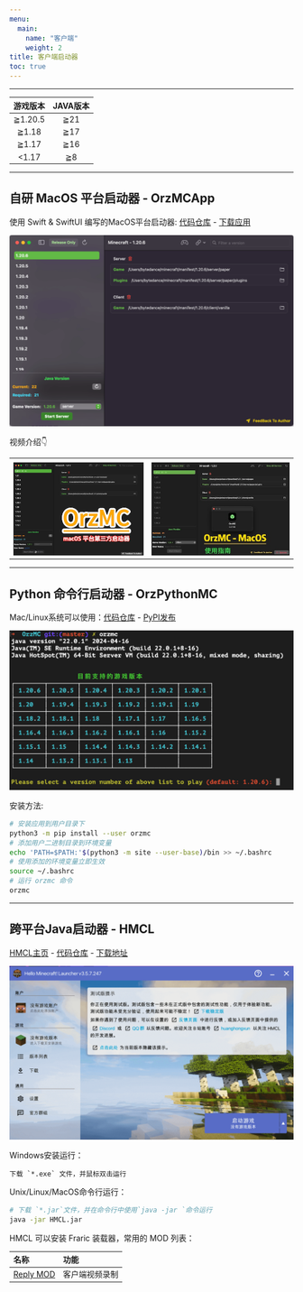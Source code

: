 ```yaml
---
menu: 
  main:
    name: "客户端"
    weight: 2
title: 客户端启动器
toc: true
---
```


---

|游戏版本|JAVA版本|
|:-------:|:----:|
|≧1.20.5| ≧21 |
|≧1.18  | ≧17 |
|≧1.17  | ≧16 |
|<1.17  | ≧8  |

---


## 自研 MacOS 平台启动器 - OrzMCApp

使用 Swift & SwiftUI 编写的MacOS平台启动器:
[代码仓库](https://github.com/OrzGeeker/OrzMCApp) -
[下载应用](https://github.com/OrzGeeker/OrzMCApp/releases/download/0.1.1/OrzMC_0.1.1_24_20250723_031710.zip)

![OrzMC_MacOS](/images/client/orzmc_macOS.png)

视频介绍👇

|     |     |
|:---:|:---:|
|||
|[![安装](/images/video_cover/orzmc_install.png)](https://www.bilibili.com/video/BV1b4HAeBERS)|[![使用](/images/video_cover/orzmc_usage.png)](https://www.bilibili.com/video/BV1hBtUeJE8y)|


---

## Python 命令行启动器 - OrzPythonMC

Mac/Linux系统可以使用：[代码仓库](https://github.com/OrzGeeker/OrzPythonMC) - [PyPI发布](https://pypi.org/project/OrzMC/)

![OrzMC_CLI_PY](/images/client/orzmc_cli_py.png)

安装方法:

```bash
# 安装应用到用户目录下
python3 -m pip install --user orzmc
# 添加用户二进制目录到环境变量
echo 'PATH=$PATH:'$(python3 -m site --user-base)/bin >> ~/.bashrc
# 使用添加的环境变量立即生效
source ~/.bashrc 
# 运行 orzmc 命令
orzmc
```

---

## 跨平台Java启动器 - HMCL

 [HMCL主页](https://hmcl.huangyuhui.net/) -
 [代码仓库](https://github.com/huanghongxun/HMCL) -
 [下载地址](https://ci.huangyuhui.net/job/HMCL/)

![HMCL_JAVA](/images/client/hmcl_java.png)

Windows安装运行：

```
下载 `*.exe` 文件，并鼠标双击运行
```

Unix/Linux/MacOS命令行运行：

```bash
# 下载 `*.jar`文件，并在命令行中使用`java -jar `命令运行
java -jar HMCL.jar 
```

HMCL 可以安装 Fraric 装载器，常用的 MOD 列表：

|名称|功能|
|:---|:---|
|[Reply MOD](https://www.replaymod.com/)|客户端视频录制|
